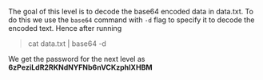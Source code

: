 The goal of this level is to decode the base64 encoded data in data.txt. To do this we use the `base64` command with `-d` flag to specify it to decode the encoded text. Hence after running 

> cat data.txt | base64 -d

We get the password for the next level as 
**6zPeziLdR2RKNdNYFNb6nVCKzphlXHBM**